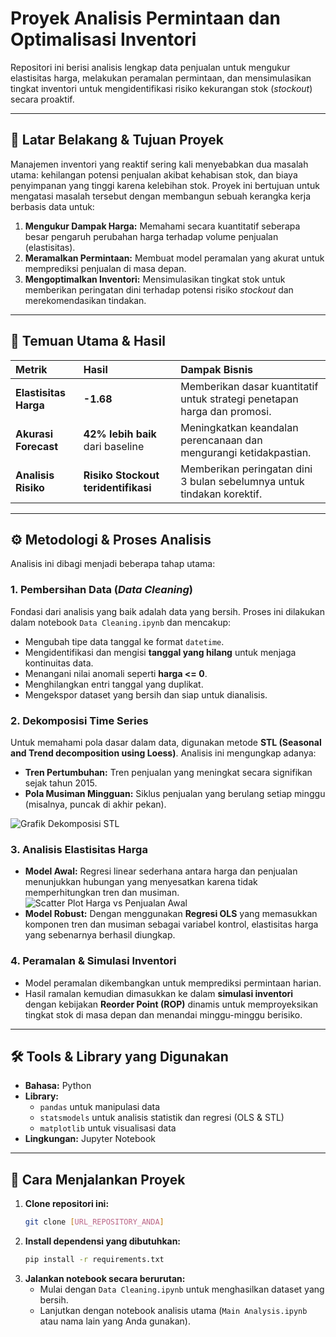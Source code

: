 # Proyek Analisis Permintaan dan Optimalisasi Inventori

Repositori ini berisi analisis lengkap data penjualan untuk mengukur elastisitas harga, melakukan peramalan permintaan, dan mensimulasikan tingkat inventori untuk mengidentifikasi risiko kekurangan stok (*stockout*) secara proaktif.

---

## 🚩 Latar Belakang & Tujuan Proyek

Manajemen inventori yang reaktif sering kali menyebabkan dua masalah utama: kehilangan potensi penjualan akibat kehabisan stok, dan biaya penyimpanan yang tinggi karena kelebihan stok. Proyek ini bertujuan untuk mengatasi masalah tersebut dengan membangun sebuah kerangka kerja berbasis data untuk:

1.  **Mengukur Dampak Harga:** Memahami secara kuantitatif seberapa besar pengaruh perubahan harga terhadap volume penjualan (elastisitas).
2.  **Meramalkan Permintaan:** Membuat model peramalan yang akurat untuk memprediksi penjualan di masa depan.
3.  **Mengoptimalkan Inventori:** Mensimulasikan tingkat stok untuk memberikan peringatan dini terhadap potensi risiko *stockout* dan merekomendasikan tindakan.

---

## 🔑 Temuan Utama & Hasil

| Metrik | Hasil | Dampak Bisnis |
| :--- | :--- | :--- |
| **Elastisitas Harga** | **-1.68** | Memberikan dasar kuantitatif untuk strategi penetapan harga dan promosi. |
| **Akurasi Forecast** | **42% lebih baik** dari baseline | Meningkatkan keandalan perencanaan dan mengurangi ketidakpastian. |
| **Analisis Risiko** | **Risiko Stockout teridentifikasi** | Memberikan peringatan dini 3 bulan sebelumnya untuk tindakan korektif. |

---

## ⚙️ Metodologi & Proses Analisis

Analisis ini dibagi menjadi beberapa tahap utama:

### 1. Pembersihan Data (*Data Cleaning*)
Fondasi dari analisis yang baik adalah data yang bersih. Proses ini dilakukan dalam notebook `Data Cleaning.ipynb` dan mencakup:
* Mengubah tipe data tanggal ke format `datetime`.
* Mengidentifikasi dan mengisi **tanggal yang hilang** untuk menjaga kontinuitas data.
* Menangani nilai anomali seperti **harga <= 0**.
* Menghilangkan entri tanggal yang duplikat.
* Mengekspor dataset yang bersih dan siap untuk dianalisis.

### 2. Dekomposisi Time Series
Untuk memahami pola dasar dalam data, digunakan metode **STL (Seasonal and Trend decomposition using Loess)**. Analisis ini mengungkap adanya:
* **Tren Pertumbuhan:** Tren penjualan yang meningkat secara signifikan sejak tahun 2015.
* **Pola Musiman Mingguan:** Siklus penjualan yang berulang setiap minggu (misalnya, puncak di akhir pekan).

![Grafik Dekomposisi STL](https://i.imgur.com/K3VwR3w.png)

### 3. Analisis Elastisitas Harga
* **Model Awal:** Regresi linear sederhana antara harga dan penjualan menunjukkan hubungan yang menyesatkan karena tidak memperhitungkan tren dan musiman.
![Scatter Plot Harga vs Penjualan Awal](https://i.imgur.com/gI2Qd7u.png)
* **Model Robust:** Dengan menggunakan **Regresi OLS** yang memasukkan komponen tren dan musiman sebagai variabel kontrol, elastisitas harga yang sebenarnya berhasil diungkap.

### 4. Peramalan & Simulasi Inventori
* Model peramalan dikembangkan untuk memprediksi permintaan harian.
* Hasil ramalan kemudian dimasukkan ke dalam **simulasi inventori** dengan kebijakan **Reorder Point (ROP)** dinamis untuk memproyeksikan tingkat stok di masa depan dan menandai minggu-minggu berisiko.

---

## 🛠️ Tools & Library yang Digunakan
* **Bahasa:** Python
* **Library:**
    * `pandas` untuk manipulasi data
    * `statsmodels` untuk analisis statistik dan regresi (OLS & STL)
    * `matplotlib` untuk visualisasi data
* **Lingkungan:** Jupyter Notebook

---

## 🚀 Cara Menjalankan Proyek
1.  **Clone repositori ini:**
    ```bash
    git clone [URL_REPOSITORY_ANDA]
    ```
2.  **Install dependensi yang dibutuhkan:**
    ```bash
    pip install -r requirements.txt
    ```
3.  **Jalankan notebook secara berurutan:**
    * Mulai dengan `Data Cleaning.ipynb` untuk menghasilkan dataset yang bersih.
    * Lanjutkan dengan notebook analisis utama (`Main Analysis.ipynb` atau nama lain yang Anda gunakan).

